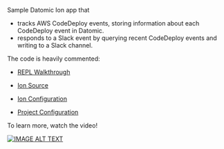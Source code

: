 Sample Datomic Ion app that

* tracks AWS CodeDeploy events, storing information about each
  CodeDeploy event in Datomic.
* responds to a Slack event by querying recent CodeDeploy events and
  writing to a Slack channel.

The code is heavily commented:

* [REPL Walkthrough](https://github.com/Datomic/ion-event-example/blob/master/siderail/demo.clj)
* [Ion
  Source](https://github.com/Datomic/ion-event-example/blob/master/src/datomic/ion/event_example.clj)
  
* [Ion Configuration](https://github.com/Datomic/ion-event-example/blob/master/resources/datomic/ion-config.edn)
* [Project Configuration](https://github.com/Datomic/ion-event-example/blob/master/deps.edn)

To learn more, watch the video!

[![IMAGE ALT TEXT](https://img.youtube.com/vi/3BRO-Xb32Ic/0.jpg)](http://www.youtube.com/watch?v=3BRO-Xb32Ic "Datomic Ions")


